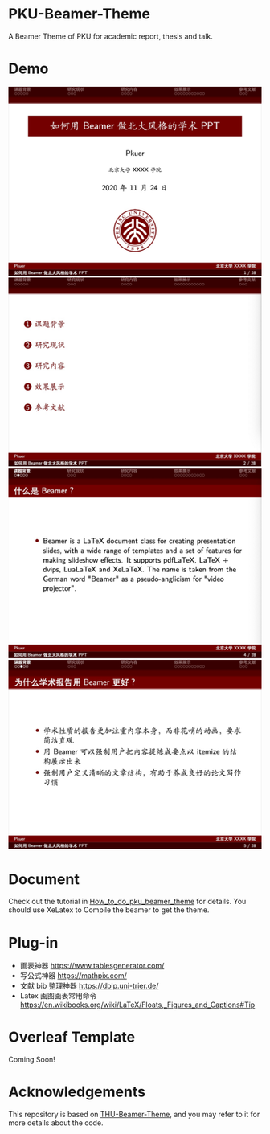 # PKU-Beamer-Theme
 A Beamer Theme of PKU for academic report, thesis and talk.
# Demo
<img src="img/demo1.jpg" >
<img src="img/demo2.jpg" >
<img src="img/3.jpg" >
<img src="img/4.jpg" > 

# Document
 Check out the tutorial in [How_to_do_pku_beamer_theme](How_to_do_pku_beamer_theme.pdf) for details.
 You should use XeLatex to Compile the beamer to get the theme.
 
# Plug-in
- 画表神器 https://www.tablesgenerator.com/
- 写公式神器 https://mathpix.com/
- 文献 bib 整理神器 https://dblp.uni-trier.de/
- Latex 画图画表常用命令 https://en.wikibooks.org/wiki/LaTeX/Floats,_Figures_and_Captions#Tip
 
# Overleaf Template
Coming Soon!

# Acknowledgements
This repository is based on [THU-Beamer-Theme](https://github.com/Trinkle23897/THU-Beamer-Theme), and you may refer to it for more details about the code.
